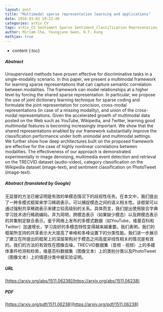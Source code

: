 ```yaml
---
layout: post
title: "Multimodal sparse representation learning and applications"
date: 2016-03-02 19:22:48
categories: arXiv_CV
tags: arXiv_CV Sentiment Sparse Sentiment_Classification Represenation_Learning Classification Detection Relation
author: Miriam Cha, Youngjune Gwon, H.T. Kung
mathjax: true
---
```


* content
{:toc}

##### Abstract
Unsupervised methods have proven effective for discriminative tasks in a single-modality scenario. In this paper, we present a multimodal framework for learning sparse representations that can capture semantic correlation between modalities. The framework can model relationships at a higher level by forcing the shared sparse representation. In particular, we propose the use of joint dictionary learning technique for sparse coding and formulate the joint representation for concision, cross-modal representations (in case of a missing modality), and union of the cross-modal representations. Given the accelerated growth of multimodal data posted on the Web such as YouTube, Wikipedia, and Twitter, learning good multimodal features is becoming increasingly important. We show that the shared representations enabled by our framework substantially improve the classification performance under both unimodal and multimodal settings. We further show how deep architectures built on the proposed framework are effective for the case of highly nonlinear correlations between modalities. The effectiveness of our approach is demonstrated experimentally in image denoising, multimedia event detection and retrieval on the TRECVID dataset (audio-video), category classification on the Wikipedia dataset (image-text), and sentiment classification on PhotoTweet (image-text).

##### Abstract (translated by Google)
无监督的方法已被证明是有效的单模态情况下的歧视性任务。在本文中，我们提出了一种多模式框架来学习稀疏表示，可以捕捉模态之间的语义相关性。该框架可以通过强制共享稀疏表示来建立较高级别的关系。具体而言，我们提出使用联合字典学习技术进行稀疏编码，并为简明，跨模态表示（如果缺少模态）以及跨模态表示的并集制定联合表示。鉴于网络上发布的多模式数据（如YouTube，维基百科和Twitter）加速增长，学习良好的多模态特性变得越来越重要。我们表明，我们的框架所支持的共享表示大大提高了单峰和多峰设置下的分类性能。我们进一步展示了建立在所提出的框架上的深层架构对于模态之间高度非线性相关的情况是有效的。我们的方法的有效性在图像去噪，TRECVID数据集（音频 - 视频）上的多媒体事件检测和检索，维基百科数据集（图像文本）上的类别分类以及PhotoTweet（图像文本）上的情感分类中被实验证明。

##### URL
[https://arxiv.org/abs/1511.06238](https://arxiv.org/abs/1511.06238)

##### PDF
[https://arxiv.org/pdf/1511.06238](https://arxiv.org/pdf/1511.06238)

